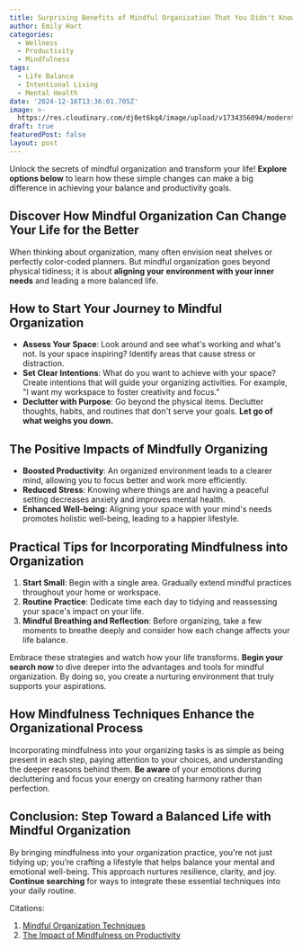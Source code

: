 ```yaml
---
title: Surprising Benefits of Mindful Organization That You Didn't Know
author: Emily Hart
categories:
  - Wellness
  - Productivity
  - Mindfulness
tags:
  - Life Balance
  - Intentional Living
  - Mental Health
date: '2024-12-16T13:36:01.705Z'
image: >-
  https://res.cloudinary.com/dj0et6kq4/image/upload/v1734356094/moderntips/ai/sgkhekqih7k6egli0oov.jpg
draft: true
featuredPost: false
layout: post
---
```


Unlock the secrets of mindful organization and transform your life! **Explore options below** to learn how these simple changes can make a big difference in achieving your balance and productivity goals.

## Discover How Mindful Organization Can Change Your Life for the Better

When thinking about organization, many often envision neat shelves or perfectly color-coded planners. But mindful organization goes beyond physical tidiness; it is about **aligning your environment with your inner needs** and leading a more balanced life.

## How to Start Your Journey to Mindful Organization

- **Assess Your Space**: Look around and see what's working and what's not. Is your space inspiring? Identify areas that cause stress or distraction.
- **Set Clear Intentions**: What do you want to achieve with your space? Create intentions that will guide your organizing activities. For example, "I want my workspace to foster creativity and focus."
- **Declutter with Purpose**: Go beyond the physical items. Declutter thoughts, habits, and routines that don't serve your goals. **Let go of what weighs you down.**

## The Positive Impacts of Mindfully Organizing

- **Boosted Productivity**: An organized environment leads to a clearer mind, allowing you to focus better and work more efficiently.
- **Reduced Stress**: Knowing where things are and having a peaceful setting decreases anxiety and improves mental health.
- **Enhanced Well-being**: Aligning your space with your mind's needs promotes holistic well-being, leading to a happier lifestyle.

## Practical Tips for Incorporating Mindfulness into Organization

1. **Start Small**: Begin with a single area. Gradually extend mindful practices throughout your home or workspace.
2. **Routine Practice**: Dedicate time each day to tidying and reassessing your space's impact on your life.
3. **Mindful Breathing and Reflection**: Before organizing, take a few moments to breathe deeply and consider how each change affects your life balance.

Embrace these strategies and watch how your life transforms. **Begin your search now** to dive deeper into the advantages and tools for mindful organization. By doing so, you create a nurturing environment that truly supports your aspirations.

## How Mindfulness Techniques Enhance the Organizational Process

Incorporating mindfulness into your organizing tasks is as simple as being present in each step, paying attention to your choices, and understanding the deeper reasons behind them. **Be aware** of your emotions during decluttering and focus your energy on creating harmony rather than perfection.

## Conclusion: Step Toward a Balanced Life with Mindful Organization

By bringing mindfulness into your organization practice, you're not just tidying up; you’re crafting a lifestyle that helps balance your mental and emotional well-being. This approach nurtures resilience, clarity, and joy. **Continue searching** for ways to integrate these essential techniques into your daily routine.

Citations:
1. [Mindful Organization Techniques](https://www.example.com/mindful-organization)
2. [The Impact of Mindfulness on Productivity](https://www.example.com/impact-mindfulness-productivity)